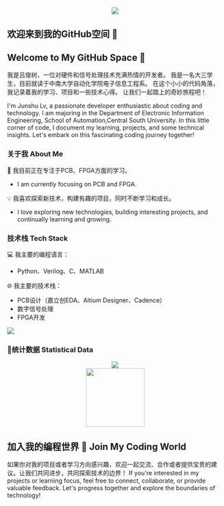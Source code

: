 <h1 align="center">
   <img src="https://readme-typing-svg.herokuapp.com/?lines=printf(%22Hello%2C%20World!%22);&center=true&size=27">
 </a>
</h1>

## 欢迎来到我的GitHub空间 :wave: 

## Welcome to My GitHub Space :wave:

我是吕俊树，一位对硬件和信号处理技术充满热情的开发者。
我是一名大三学生，目前就读于中南大学自动化学院电子信息工程系。
在这个小小的代码角落，我记录着我的学习、项目和一些技术心得。
让我们一起踏上的奇妙旅程吧！

I'm Junshu Lv, a passionate developer enthusiastic about coding and technology.
I am majoring in the Department of Electronic Information Engineering, School of Automation,Central South University.
In this little corner of code, I document my learning, projects, and some technical insights. 
Let's embark on this fascinating coding journey together!

### 关于我 About Me

🌱 我目前正在专注于PCB、FPGA方面的学习。

- I am currently focusing on PCB and FPGA.

💡 我喜欢探索新技术，构建有趣的项目，同时不断学习和成长。

- I love exploring new technologies, building interesting projects, and continually learning and growing.

### 技术栈 Tech Stack

💻 我主要的编程语言：

- Python、Verilog、C、MATLAB

🌐 我主要的技术栈：

- PCB设计（嘉立创EDA、Altium Designer、Cadence）
- 数字信号处理
- FPGA开发

<img src="https://quotes-github-readme.vercel.app/api?type=horizontal&theme=dark" />

### :star2:统计数据 Statistical Data

<div align="center">
    <img  src="https://github-readme-stats-git-masterrstaa-rickstaa.vercel.app/api/top-langs/?username=Awe1123&hide_title=true&hide_border=true&layout=compact&langs_count=6&text_color=000&icon_color=fff&bg_color=0,52fa5a,4dfcff,c64dff&theme=graywhite" />
</div>



<div align="center">
    <img height="137px" src="https://github-readme-stats-git-masterrstaa-rickstaa.vercel.app/api?username=Awe1123&hide_title=true&hide_border=true&show_icons=trueline_height=21&text_color=000&icon_color=000&bg_color=0,ea6161,ffc64d,fffc4d,52fa5a&theme=graywhite" />
</div>





## 加入我的编程世界 🚀 Join My Coding World

如果你对我的项目或者学习方向感兴趣，欢迎一起交流、合作或者提供宝贵的建议。让我们共同进步，共同探索技术的边界！
If you're interested in my projects or learning focus, feel free to connect, collaborate, or provide valuable feedback. Let's progress together and explore the boundaries of technology!
